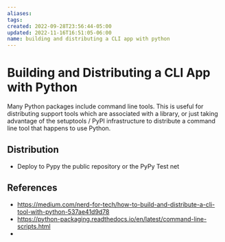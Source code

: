 ```yaml
---
aliases: 
tags: 
created: 2022-09-28T23:56:44-05:00
updated: 2022-11-16T16:51:05-06:00
name: building and distributing a CLI app with python
---
```

# Building and Distributing a CLI App with Python

Many Python packages include command line tools. This is useful for distributing support tools which are associated with a library, or just taking advantage of the setuptools / PyPI infrastructure to distribute a command line tool that happens to use Python.

## Distribution
- Deploy to Pypy the public repository or the PyPy Test net

## References
- https://medium.com/nerd-for-tech/how-to-build-and-distribute-a-cli-tool-with-python-537ae41d9d78
- https://python-packaging.readthedocs.io/en/latest/command-line-scripts.html
- 